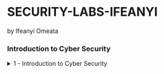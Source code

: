 # SECURITY-LABS-IFEANYI
by Ifeanyi Omeata

### Introduction to Cyber Security

<details>
  <summary>1 - Introduction to Cyber Security </summary>
  
  ### 1. Popular Distributions
  - [ ] [Fedora](https://distrowatch.com/table.php?distribution=fedora)
  - [ ] [Red Hat Enterprise Linux](https://distrowatch.com/table.php?distribution=redhat)
  - [ ] [CentOS](https://distrowatch.com/table.php?distribution=centos)
  - [ ] [AlmaLinux OS](https://distrowatch.com/table.php?distribution=alma)
  - [ ] [Rocky Linux](https://distrowatch.com/table.php?distribution=rocky)
  
  ### 2. Install Linux (Ubuntu) on Windows with WSL
  - [ ] Open Windows Terminal as Administrator
  ```
  wsl --install
  ```


</details>

